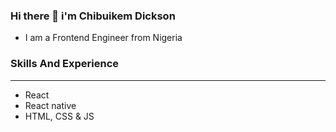 ### Hi there 👋 i'm Chibuikem Dickson
- I am a Frontend Engineer from Nigeria

### Skills And Experience

<hr>

- React
- React native
- HTML, CSS & JS
